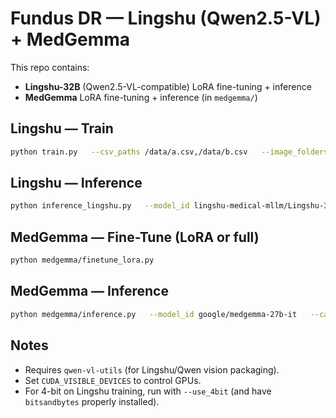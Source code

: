 # Fundus DR — Lingshu (Qwen2.5-VL) + MedGemma

This repo contains:
- **Lingshu-32B** (Qwen2.5-VL-compatible) LoRA fine-tuning + inference
- **MedGemma** LoRA fine-tuning + inference (in `medgemma/`)


## Lingshu — Train
```bash
python train.py   --csv_paths /data/a.csv,/data/b.csv   --image_folders /imgs_a,/imgs_b   --model_id lingshu-medical-mllm/Lingshu-32B   --output_dir ./outputs/fundus_lora_lingshu   --epochs 40 --train_bs 16 --eval_bs 2
```

## Lingshu — Inference
```bash
python inference_lingshu.py   --model_id lingshu-medical-mllm/Lingshu-32B   --cache_dir /path/to/.cache   --local_files_only   --image_root /data/ClinicalTrial   --ground_truth_csv /data/TestCT6-26.csv   --output_csv ./outputs/lingshu_double_prompt_results.csv   --apply_clahe --clahe_cliplimit 1.0 --clahe_tilesize 8   --max_new_tokens 48 --temperature 0.0
```

## MedGemma — Fine-Tune (LoRA or full)
```bash
python medgemma/finetune_lora.py
```

## MedGemma — Inference
```bash
python medgemma/inference.py   --model_id google/medgemma-27b-it   --cache_dir /path/to/.cache   --local_files_only   --image_root /data/ClinicalTrial   --ground_truth_csv /data/TestCT6-26.csv   --output_csv ./outputs/medgemma_double_prompt_results.csv   --apply_clahe --clahe_cliplimit 1.0 --clahe_tilesize 8   --max_new_tokens 100 --temperature 0.3
```

## Notes
- Requires `qwen-vl-utils` (for Lingshu/Qwen vision packaging).
- Set `CUDA_VISIBLE_DEVICES` to control GPUs.
- For 4-bit on Lingshu training, run with `--use_4bit` (and have `bitsandbytes` properly installed).
